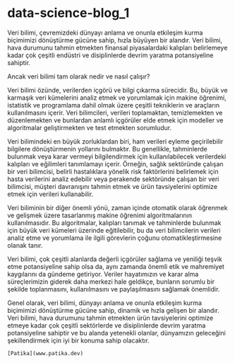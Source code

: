 # data-science-blog_1


Veri bilimi, çevremizdeki dünyayı anlama ve onunla etkileşim kurma biçimimizi dönüştürme gücüne sahip, hızla büyüyen bir alandır. Veri bilimi, hava durumunu tahmin etmekten finansal piyasalardaki kalıpları belirlemeye kadar çok çeşitli endüstri ve disiplinlerde devrim yaratma potansiyeline sahiptir.

Ancak veri bilimi tam olarak nedir ve nasıl çalışır?

Veri bilimi özünde, verilerden içgörü ve bilgi çıkarma sürecidir. Bu, büyük ve karmaşık veri kümelerini analiz etmek ve yorumlamak için makine öğrenimi, istatistik ve programlama dahil olmak üzere çeşitli tekniklerin ve araçların kullanılmasını içerir. Veri bilimcileri, verileri toplamaktan, temizlemekten ve düzenlemekten ve bunlardan anlamlı içgörüler elde etmek için modeller ve algoritmalar geliştirmekten ve test etmekten sorumludur.

Veri bilimindeki en büyük zorluklardan biri, ham verileri eyleme geçirilebilir bilgilere dönüştürmenin yollarını bulmaktır. Bu genellikle, tahminlerde bulunmak veya karar vermeyi bilgilendirmek için kullanılabilecek verilerdeki kalıpları ve eğilimleri tanımlamayı içerir. Örneğin, sağlık sektöründe çalışan bir veri bilimcisi, belirli hastalıklara yönelik risk faktörlerini belirlemek için hasta verilerini analiz edebilir veya perakende sektöründe çalışan bir veri bilimcisi, müşteri davranışını tahmin etmek ve ürün tavsiyelerini optimize etmek için verileri kullanabilir.

Veri biliminin bir diğer önemli yönü, zaman içinde otomatik olarak öğrenmek ve gelişmek üzere tasarlanmış makine öğrenimi algoritmalarının kullanılmasıdır. Bu algoritmalar, kalıpları tanımak ve tahminlerde bulunmak için büyük veri kümeleri üzerinde eğitilebilir, bu da veri bilimcilerin verileri analiz etme ve yorumlama ile ilgili görevlerin çoğunu otomatikleştirmesine olanak tanır.

Veri bilimi, çok çeşitli alanlarda değerli içgörüler sağlama ve yeniliği teşvik etme potansiyeline sahip olsa da, aynı zamanda önemli etik ve mahremiyet kaygılarını da gündeme getiriyor. Veriler hayatımızın ve karar alma süreçlerimizin giderek daha merkezi hale geldikçe, bunların sorumlu bir şekilde toplanmasını, kullanılmasını ve paylaşılmasını sağlamak önemlidir.

Genel olarak, veri bilimi, dünyayı anlama ve onunla etkileşim kurma biçimimizi dönüştürme gücüne sahip, dinamik ve hızla gelişen bir alandır. Veri bilimi, hava durumunu tahmin etmekten ürün tavsiyelerini optimize etmeye kadar çok çeşitli sektörlerde ve disiplinlerde devrim yaratma potansiyeline sahiptir ve bu alanda yetenekli olanlar, dünyamızın geleceğini şekillendirmek için iyi bir konuma sahip olacaktır.












    [Patika](www.patika.dev)
